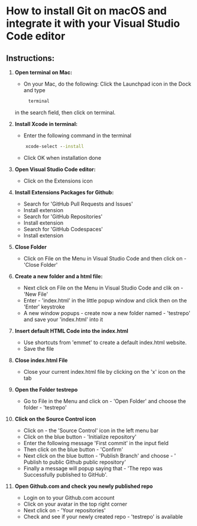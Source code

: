 # How to install Git on macOS and integrate it with your Visual Studio Code editor

## Instructions:

1. **Open terminal on Mac:**
   - On your Mac, do the following: Click the Launchpad icon in the Dock and type 
   ```bat
        terminal
   ```
    in the search field, then click on terminal.

2. **Install Xcode in terminal:**
    - Enter the following command in the terminal
    ```bat
        xcode-select --install
    ````
    - Click OK when installation done


3. **Open Visual Studio Code editor:**
    - Click on the Extensions icon 

    
4. **Install Extensions Packages for Github:**
    - Search for 'GitHub Pull Requests and Issues'
    - Install extension
    - Search for 'GitHub Repositories'
    - Install extension
    - Search for 'GitHub Codespaces'
    - Install extension


5. **Close Folder**
    - Click on File on the Menu in Visual Studio Code and then click on - 'Close Folder'
  
6. **Create a new folder and a html file:**
    - Next click on File on the Menu in Visual Studio Code and clik on - 'New File'
    - Enter - 'index.html' in the little popup window and click then on the 'Enter' keystroke
    - A new window popups - create now a new folder named - 'testrepo' and save your 'index.html' into it

7. **Insert default HTML Code into the index.html**
    - Use shortcuts from 'emmet' to create a default index.html website.
    - Save the file

8. **Close index.html File**
    - Close your current index.html file by clicking on the 'x' icon on the tab

9. **Open the Folder testrepo**
    - Go to File in the Menu and click on - 'Open Folder' and choose the folder - 'testrepo'

10. **Click on the Source Control icon**
    - Click on - the 'Source Control' icon in the left menu bar
    - Click on the blue button - 'Initialize repository'
    - Enter the following message 'First commit' in the input field
    - Then click on the blue button - 'Confirm'
    - Next click on the blue button - 'Publish Branch' and choose - ' Publish to public Github public repository'
    - Finally a message will popup saying that - 'The repo was Successfully published to GitHub'.

11. **Open Github.com and check you newly published repo**
    - Login on to your Github.com account
    - Click on your avatar in the top right corner
    - Next click on - 'Your repositories'
    - Check and see if your newly created repo - 'testrepo' is available